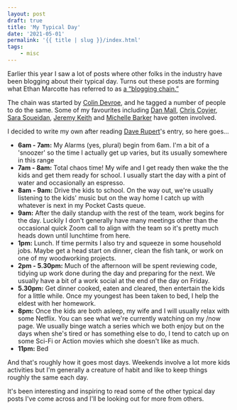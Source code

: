 ```yaml
---
layout: post
draft: true
title: 'My Typical Day'
date: '2021-05-01'
permalink: '{{ title | slug }}/index.html'
tags:
    - misc
---
```


Earlier this year I saw a lot of posts where other folks in the industry have been blogging about their typical day. Turns out these posts are forming what Ethan Marcotte has referred to as [a “blogging chain.”](https://ethanmarcotte.com/wrote/a-day-typical/)

The chain was started by [Colin Devroe](http://cdevroe.com/2021/01/07/my-typical-day/), and he tagged a number of people to do the same. Some of my favourites including [Dan Mall](https://danmall.me/articles/my-typical-day/), [Chris Coyier](https://chriscoyier.net/2021/01/08/my-typical-day/), [Sara Soueidan](https://www.sarasoueidan.com/desk/typical-day/), [Jeremy Keith](https://adactio.com/journal/17750) and [Michelle Barker](https://css-irl.info/my-typical-day/) have gotten involved.

I decided to write my own after reading [Dave Rupert](https://daverupert.com/2021/01/my-typical-day/)'s entry, so here goes...

-   **6am - 7am:** My Alarms (yes, plural) begin from 6am. I'm a bit of a 'snoozer' so the time I actually get up varies, but its usually somewhere in this range
-   **7am - 8am:** Total chaos time! My wife and I get ready then wake the the kids and get them ready for school. I usually start the day with a pint of water and occasionally an espresso.
-   **8am - 9am:** Drive the kids to school. On the way out, we're usually listening to the kids' music but on the way home I catch up with whatever is next in my Pocket Casts queue.
-   **9am:** After the daily standup with the rest of the team, work begins for the day. Luckily I don't generally have many meetings other than the occasional quick Zoom call to align with the team so it's pretty much heads down until lunchtime from here.
-   **1pm:** Lunch. If time permits I also try and squeeze in some household jobs. Maybe get a head start on dinner, clean the fish tank, or work on one of my woodworking projects.
-   **2pm - 5.30pm:** Much of the afternoon will be spent reviewing code, tidying up work done during the day and preparing for the next. We usually have a bit of a work social at the end of the day on Friday.
-   **5.30pm:** Get dinner cooked, eaten and cleared, then entertain the kids for a little while. Once my youngest has been taken to bed, I help the eldest with her homework.
-   **8pm:** Once the kids are both asleep, my wife and I will usually relax with some Netflix. You can see what we're currently watching on my /now page. We usually binge watch a series which we both enjoy but on the days when she's tired or has something else to do, I tend to catch up on some Sci-Fi or Action movies which she doesn't like as much.
-   **11pm:** Bed

And that's roughly how it goes most days. Weekends involve a lot more kids activities but I'm generally a creature of habit and like to keep things roughly the same each day.

It's been interesting and inspiring to read some of the other typical day posts I've come across and I'll be looking out for more from others.
